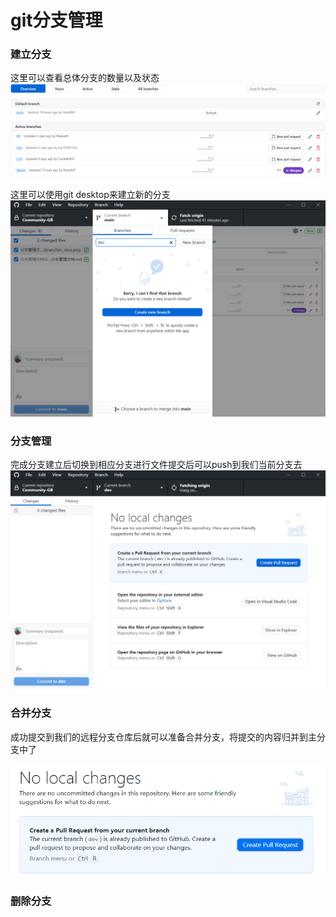 # git分支管理

### 建立分支

这里可以查看总体分支的数量以及状态
![](./img/branches_view.png)

这里可以使用git desktop来建立新的分支
![](./img/branches_create.png)

### 分支管理

完成分支建立后切换到相应分支进行文件提交后可以push到我们当前分支去
![](./img/branches_push.png)

### 合并分支

成功提交到我们的远程分支仓库后就可以准备合并分支，将提交的内容归并到主分支中了

![](./img/branches_pull.png)



### 删除分支
